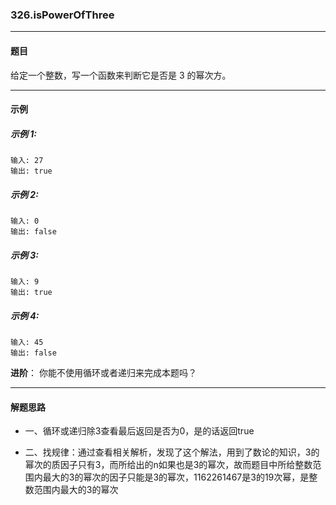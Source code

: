 ### 326.isPowerOfThree
----
#### 题目
给定一个整数，写一个函数来判断它是否是 3 的幂次方。

----
#### 示例

##### 示例 1:

```
输入: 27
输出: true
```

##### 示例 2:

```
输入: 0
输出: false
```

##### 示例 3:

```
输入: 9
输出: true
```

##### 示例 4:

```
输入: 45
输出: false
```

**进阶**：
你能不使用循环或者递归来完成本题吗？

----
#### 解题思路
- 一、循环或递归除3查看最后返回是否为0，是的话返回true

- 二、找规律：通过查看相关解析，发现了这个解法，用到了数论的知识，3的幂次的质因子只有3，而所给出的n如果也是3的幂次，故而题目中所给整数范围内最大的3的幂次的因子只能是3的幂次，1162261467是3的19次幂，是整数范围内最大的3的幂次
